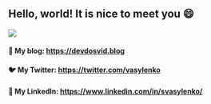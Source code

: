 ## Hello, world! It is nice to meet you 😄
![](https://bit.ly/40YBx0s)
#### 📝 My blog: https://devdosvid.blog
#### 🐦 My Twitter: https://twitter.com/vasylenko
#### 👔 My LinkedIn: https://www.linkedin.com/in/svasylenko/
